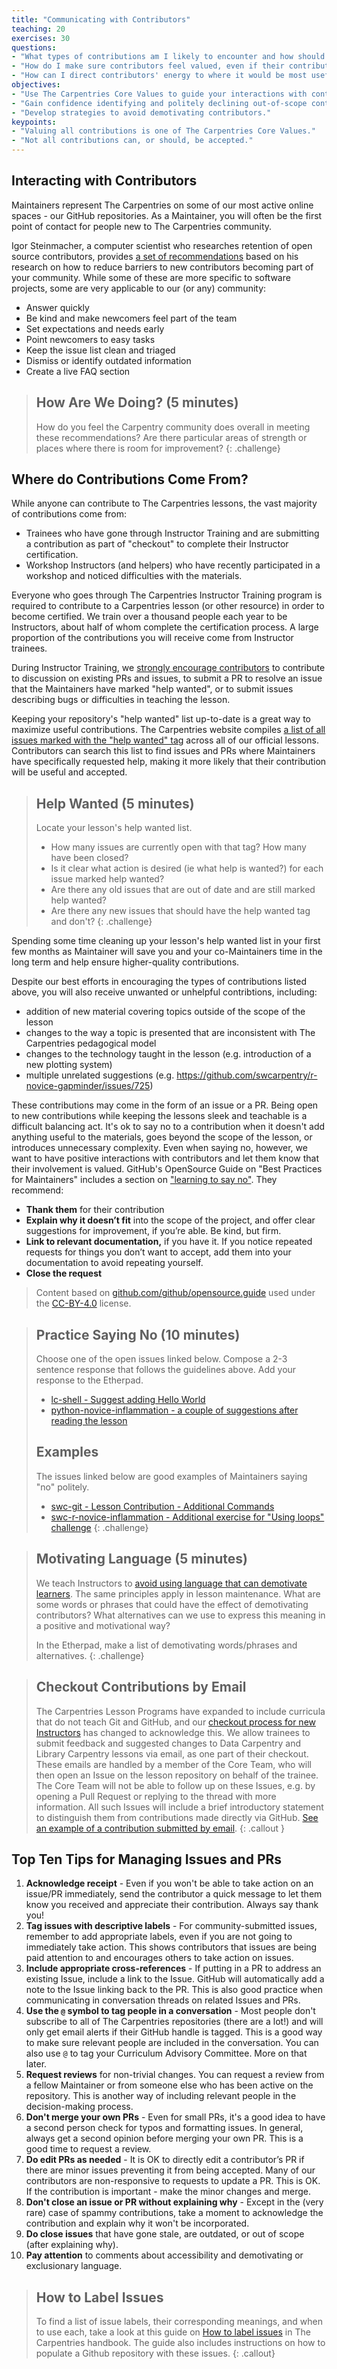 ```yaml
---
title: "Communicating with Contributors"
teaching: 20
exercises: 30
questions:
- "What types of contributions am I likely to encounter and how should I handle them?"
- "How do I make sure contributors feel valued, even if their contribution is not accepted?"
- "How can I direct contributors' energy to where it would be most useful?"
objectives:
- "Use The Carpentries Core Values to guide your interactions with contributors."
- "Gain confidence identifying and politely declining out-of-scope contributions."
- "Develop strategies to avoid demotivating contributors."
keypoints:
- "Valuing all contributions is one of The Carpentries Core Values."
- "Not all contributions can, or should, be accepted."
---
```


## Interacting with Contributors

Maintainers represent The Carpentries on some of our most
active online spaces - our GitHub repositories. As a Maintainer,
you will often be the first point of contact for people new to The
Carpentries community.

Igor Steinmacher, a computer scientist who researches
retention of open source contributors, provides [a set of
recommendations](http://wsl.softwarelivre.org/2015/0002/fostering-freelibre-open-source-software-community-formation:-guidelines-for-communities-to-support-newcomers-onboarding-wsl-2015.pdf) based on his research on how to reduce barriers to
new contributors becoming part of your community. While some of these
are more specific to software projects, some are very applicable to
our (or any) community:

* Answer quickly
* Be kind and make newcomers feel part of the team
* Set expectations and needs early
* Point newcomers to easy tasks
* Keep the issue list clean and triaged
* Dismiss or identify outdated information
* Create a live FAQ section

> ## How Are We Doing? (5 minutes)
> How do you feel the Carpentry community does overall in meeting these recommendations? Are there particular areas of strength
> or places where there is room for improvement?
{: .challenge}

## Where do Contributions Come From? 

While anyone can contribute to The Carpentries lessons, the  vast majority of contributions come from:

- Trainees who have gone through Instructor Training and are submitting a contribution as part of "checkout" to complete their Instructor certification. 
- Workshop Instructors (and helpers) who have recently participated in a workshop and noticed difficulties with the materials. 

Everyone who goes through The Carpentries Instructor Training program is required to contribute to a Carpentries lesson
(or other resource) in order to become certified. We train over a thousand people each year to be Instructors, about half of whom complete the
certification process. A large proportion of the contributions you will receive come from Instructor trainees. 

During Instructor Training, we [strongly encourage contributors](https://carpentries.github.io/instructor-training/20-checkout/) to contribute to
discussion on existing PRs and issues, to submit a PR to resolve an
issue that the Maintainers have marked "help wanted", or to submit issues describing bugs or difficulties in teaching the lesson. 

Keeping your repository's "help wanted" list up-to-date is a great way to maximize useful contributions. The Carpentries website
compiles [a list of all issues marked with the "help wanted" tag](https://carpentries.org/help-wanted-issues/) across all of
our official lessons. Contributors can search this list to find issues and PRs where Maintainers have specifically requested help,
making it more likely that their contribution will be useful and accepted. 

> ## Help Wanted (5 minutes)
> Locate your lesson's help wanted list. 
> - How many issues are currently open with that tag? How many have been closed?
> - Is it clear what action is desired (ie what help is wanted?) for each issue marked help wanted?
> - Are there any old issues that are out of date and are still marked help wanted? 
> - Are there any new issues that should have the help wanted tag and don't?
{: .challenge} 

Spending some time cleaning up your lesson's help wanted list in your first few months as Maintainer will save
you and your co-Maintainers time in the long term and help ensure higher-quality contributions.

Despite our best efforts in encouraging the types of contributions listed above, you will also receive unwanted or unhelpful contribtions, including:
- addition of new material covering topics outside of the scope of the lesson
- changes to the way a topic is presented that are inconsistent with The Carpentries pedagogical model
- changes to the technology taught in the lesson (e.g. introduction of a new plotting system)
- multiple unrelated suggestions (e.g. https://github.com/swcarpentry/r-novice-gapminder/issues/725)

These contributions may come in the form of an issue or a PR. Being open to new contributions while keeping the lessons sleek and
teachable is a difficult balancing act. It's ok to say no to a
contribution when it doesn't add anything useful to the materials,
goes beyond the scope of the lesson, or introduces unnecessary
complexity. Even when saying no, however, we want to have positive
interactions with contributors and let them know that their
involvement is valued. GitHub's OpenSource Guide on "Best Practices for Maintainers" includes a
section on ["learning to say no"](https://opensource.guide/best-practices/#learning-to-say-no). They recommend:

- **Thank them** for their contribution
- **Explain why it doesn’t fit** into the scope of the project, and offer clear suggestions for improvement, if you’re able. Be kind, but firm.
- **Link to relevant documentation,** if you have it. If you notice repeated requests for things you don’t want to accept, add them into your documentation to avoid repeating yourself.
- **Close the request**

> Content based on [github.com/github/opensource.guide](https://github.com/github/opensource.guide) used under the [CC-BY-4.0](https://creativecommons.org/licenses/by/4.0/) license.

> ## Practice Saying No (10 minutes)
> Choose one of the open issues linked below. Compose a 2-3 sentence response that follows the guidelines above. 
> Add your response to the Etherpad.
> * [lc-shell - Suggest adding Hello World](https://github.com/LibraryCarpentry/lc-shell/issues/143)
> * [python-novice-inflammation - a couple of suggestions after reading the lesson](https://github.com/swcarpentry/python-novice-inflammation/issues/391)
> ## Examples
> The issues linked below are good examples of Maintainers saying "no" politely. 
> * [swc-git - Lesson Contribution - Additional Commands](https://github.com/swcarpentry/git-novice/issues/765)
> * [swc-r-novice-inflammation - Additional exercise for "Using loops" challenge](https://github.com/swcarpentry/r-novice-inflammation/pull/168)
{: .challenge}

> ## Motivating Language (5 minutes)
> We teach Instructors to [avoid using language that can demotivate learners](https://carpentries.github.io/instructor-training/03-expertise/#dismissive-language). The same principles apply in lesson maintenance. What are some words or
> phrases that could have the effect of demotivating contributors? What alternatives can we use to express this meaning in a 
> positive and motivational way?
> 
> In the Etherpad, make a list of demotivating words/phrases and alternatives.
{: .challenge}

> ## Checkout Contributions by Email
>
> The Carpentries Lesson Programs have expanded to include
> curricula that do not teach Git and GitHub,
> and our [checkout process for new Instructors](https://carpentries.github.io/instructor-training/checkout/index.html#part-1-submit-a-small-contribution-to-a-lesson-or-glossary)
> has changed to acknowledge this.
> We allow trainees to submit feedback and suggested changes
> to Data Carpentry and Library Carpentry lessons via email,
> as one part of their checkout.
> These emails are handled by a member of the Core Team,
> who will then open an Issue on the lesson repository
> on behalf of the trainee.
> The Core Team will not be able to follow up on these Issues,
> e.g. by opening a Pull Request
> or replying to the thread with more information.
> All such Issues will include a brief introductory statement
> to distinguish them from contributions made directly via GitHub.
> [See an example of a contribution submitted by email](https://github.com/datacarpentry/r-socialsci/issues/320).
{: .callout }

## Top Ten Tips for Managing Issues and PRs

1. **Acknowledge receipt** - Even if you won't be able to take action on an issue/PR immediately, send the contributor a quick 
message to let them know you received and appreciate their contribution. Always say thank you!
2. **Tag issues with descriptive labels** - For community-submitted issues, remember to add appropriate labels, even if you are not going to immediately take action. This shows contributors that issues are being paid attention to and encourages others to take action on issues.
3. **Include appropriate cross-references** - If putting in a PR to address an existing Issue, include a link to the Issue. GitHub will automatically add a note to the Issue linking back to the PR. This is also good practice when communicating in conversation threads on related Issues and PRs.
4. **Use the `@` symbol to tag people in a conversation** - Most people don't subscribe to all of The Carpentries repositories (there are a lot!) and will only get email alerts if their GitHub handle is tagged. This is a good way to make sure relevant people are included in the conversation. You can also use `@` to tag your Curriculum Advisory Committee. More on that later. 
5. **Request reviews** for non-trivial changes. You can request a review from a fellow Maintainer or from someone else who has been active on the repository. This is another way of including relevant people in the decision-making process.
6. **Don't merge your own PRs** - Even for small PRs, it's a good idea to have a second person check for typos and formatting issues. In general, always get a second opinion before merging your own PR. This is a good time to request a review.
7. **Do edit PRs as needed** - It is OK to directly edit a contributor’s PR if there are minor issues preventing it from being 
accepted. Many of our contributors are non-responsive to requests to update a PR. This is OK. If the contribution is important - make 
the minor changes and merge.
8. **Don't close an issue or PR without explaining why** - Except in the (very rare) case of spammy contributions, take a moment to 
acknowledge the contribution and explain why it won't be incorporated. 
9. **Do close issues** that have gone stale, are outdated, or out of scope (after explaining why). 
10. **Pay attention** to comments about accessibility and demotivating or exclusionary language. 

> ## How to Label Issues
> To find a list of issue labels, their corresponding meanings, and when to use each,
> take a look at this guide on [How to label issues](https://docs.carpentries.org/topic_folders/maintainers/github_labels.html) in The Carpentries handbook.
> The guide also includes instructions on how to populate a Github repository with these issues.
{: .callout}
